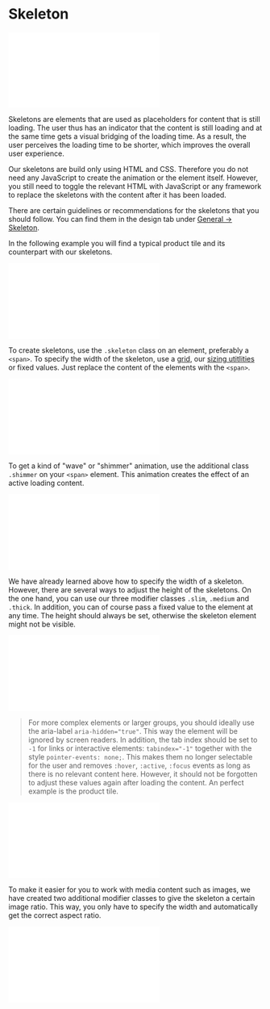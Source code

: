 # Skeleton

![SkeletonAnimated](examples/SkeletonAnimated.html)

Skeletons are elements that are used as placeholders for content that is still loading. The user thus has an indicator that the content is still loading and at the same time gets a visual bridging of the loading time. As a result, the user perceives the loading time to be shorter, which improves the overall user experience.

Our skeletons are build only using HTML and CSS. Therefore you do not need any JavaScript to create the animation or the element itself. However, you still need to toggle the relevant HTML with JavaScript or any framework to replace the skeletons with the content after it has been loaded.

There are certain guidelines or recommendations for the skeletons that you should follow. You can find them in the design tab under [General -> Skeleton](/Lidl/Web/Design/General/Skeleton/Skeleton.md).

 In the following example you will find a typical product tile and its counterpart with our skeletons.

![SkeletonProductTile](examples/SkeletonProductTile.html)

To create skeletons, use the `.skeleton` class on an element, preferably a `<span>`. To specify the width of the skeleton, use a [grid](../../Layout/Grid/Grid.md), our [sizing utitlities](../Sizing/Sizing.md) or fixed values.
Just replace the content of the elements with the `<span>`.

<ContentRack
    fields='
        "preview": {
            "src": "examples/SkeletonDefault.html",
            "type": "link"
        },
        "<html>":{
            "src": "examples/SkeletonDefault.html",
            "type": "content",
            "selector": "#app"
        }
    '
 />

![SkeletonDefault](examples/SkeletonDefault.html)

To get a kind of "wave" or "shimmer" animation, use the additional class `.shimmer` on your `<span>` element.
This animation creates the effect of an active loading content.

<ContentRack
    fields='
        "preview": {
            "src": "examples/SkeletonAnimated.html",
            "type": "link"
        },
        "<html>":{
            "src": "examples/SkeletonAnimated.html",
            "type": "content",
            "selector": "#app"
        }
    '
 />

![SkeletonAnimated](examples/SkeletonAnimated.html)

We have already learned above how to specify the width of a skeleton. However, there are several ways to adjust the height of the skeletons. On the one hand, you can use our three modifier classes `.slim`, `.medium` and `.thick`. In addition, you can of course pass a fixed value to the element at any time.
The height should always be set, otherwise the skeleton element might not be visible.

<ContentRack
    fields='
        "preview": {
            "src": "examples/SkeletonSizes.html",
            "type": "link"
        },
        "<html>":{
            "src": "examples/SkeletonSizes.html",
            "type": "content",
            "selector": "#app"
        }
    '
 />

![SkeletonSizes](examples/SkeletonSizes.html)

> For more complex elements or larger groups, you should ideally use the aria-label `aria-hidden="true"`. This way the element will be ignored by screen readers. In addition, the tab index should be set to `-1` for links or interactive elements: `tabindex="-1"` together with the style `pointer-events: none;`. This makes them no longer selectable for the user and removes `:hover`, `:active`, `:focus` events as long as there is no relevant content here. However, it should not be forgotten to adjust these values again after loading the content. An perfect example is the product tile.

<ContentRack
    fields='
        "preview": {
            "src": "examples/SkeletonProductTile.html",
            "type": "link"
        },
        "<html>":{
            "src": "examples/SkeletonProductTile.html",
            "type": "content",
            "selector": "#app"
        }
    '
 />

![SkeletonProductTile](examples/SkeletonProductTile.html)

To make it easier for you to work with media content such as images, we have created two additional modifier classes to give the skeleton a certain image ratio. This way, you only have to specify the width and automatically get the correct aspect ratio.

<ContentRack
    fields='
        "preview": {
            "src": "examples/SkeletonRatios.html",
            "type": "link"
        },
        "<html>":{
            "src": "examples/SkeletonRatios.html",
            "type": "content",
            "selector": "#app"
        }
    '
 />

![SkeletonRatios](examples/SkeletonRatios.html)
